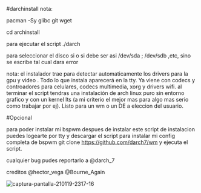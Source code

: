 #darchinstall 
nota:

pacman -Sy glibc git wget

cd archinstall

para ejecutar el script      ./darch


para seleccionar el disco si o si debe ser asi /dev/sda ; /dev/sdb ,etc, sino se escribe tal cual dara error


nota: el instalador trae para detectar automaticamente los drivers para la gpu y video . Todo lo que instala aparecerá en la tty. Ya viene con codecs y controadores para celulares, codecs multimedia, xorg y drivers wifi.
al terminar el script tendras una instalación de arch linux puro sin entorno grafico y con un kernel lts (a mi criterio el mejor mas para algo mas serio como trabajar por ej). Listo para un wm o un DE a eleccion del usuario.


#Opcional


para poder instalar mi bspwm despues de instalar este script de instalacion puedes logearte por tty y descargar el script para instalar mi config completa de bspwm git clone https://github.com/darch7/wm y ejecuta el script.




cualquier bug pudes reportarlo a @darch_7



creditos @hector_vega @Bourne_Again



![captura-pantalla-210119-2317-16](https://user-images.githubusercontent.com/70046164/105121824-c541c600-5ab3-11eb-9b7b-d3889715f54b.png)
